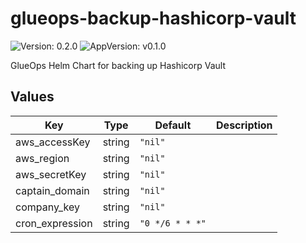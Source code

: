 # glueops-backup-hashicorp-vault

![Version: 0.2.0](https://img.shields.io/badge/Version-0.2.0-informational?style=flat-square) ![AppVersion: v0.1.0](https://img.shields.io/badge/AppVersion-v0.1.0-informational?style=flat-square)

GlueOps Helm Chart for backing up Hashicorp Vault

## Values

| Key | Type | Default | Description |
|-----|------|---------|-------------|
| aws_accessKey | string | `"nil"` |  |
| aws_region | string | `"nil"` |  |
| aws_secretKey | string | `"nil"` |  |
| captain_domain | string | `"nil"` |  |
| company_key | string | `"nil"` |  |
| cron_expression | string | `"0 */6 * * *"` |  |
